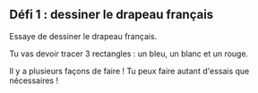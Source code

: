 ## Défi 1 : dessiner le drapeau français

Essaye de dessiner le drapeau français.

Tu vas devoir tracer 3 rectangles : un bleu, un blanc et un rouge.

Il y a plusieurs façons de faire ! Tu peux faire autant d'essais que nécessaires !
